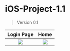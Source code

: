 # iOS-Project-1.1

> Version 0.1 

Login Page             |  Home 
:-------------------------:|:-------------------------:
![](https://user-images.githubusercontent.com/15088180/43830892-090505e2-9b20-11e8-9249-988e394f61d2.png) | ![](https://user-images.githubusercontent.com/15088180/43830409-d1087cc4-9b1e-11e8-920f-749e97b63ed2.png)
